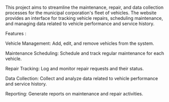  This project aims to streamline the maintenance, repair, and data collection processes for the municipal corporation's fleet of vehicles. The website provides an interface for tracking vehicle repairs, scheduling maintenance, and managing data related to vehicle performance and service history.
 
 Features :
 
Vehicle Management:  Add, edit, and remove vehicles from the system.

Maintenance Scheduling:  Schedule and track regular maintenance for each vehicle.

Repair Tracking:  Log and monitor repair requests and their status.

Data Collection:  Collect and analyze data related to vehicle performance and service history.

Reporting:  Generate reports on maintenance and repair activities.
